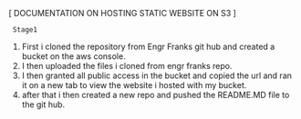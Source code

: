 [ DOCUMENTATION ON HOSTING STATIC WEBSITE ON S3 ]
  
     Stage1
1. First i cloned the repository from Engr Franks git hub and created a bucket on the aws console.
2. I then uploaded the files i cloned from engr franks repo.
3. I then granted all public access in the bucket and copied the url and ran it on a new tab to view the website i hosted with my bucket.
4. after that i then created a new repo and pushed the README.MD file to the git hub.
